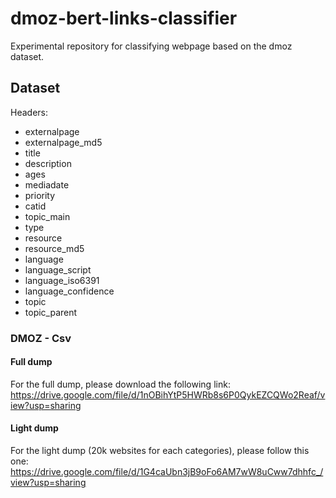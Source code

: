# dmoz-bert-links-classifier
Experimental repository for classifying webpage based on the dmoz dataset.

## Dataset

Headers:
- externalpage	
- externalpage_md5	
- title	
- description	
- ages	
- mediadate	
- priority	
- catid	
- topic_main	
- type	
- resource
- resource_md5	
- language
- language_script
- language_iso6391
- language_confidence
- topic
- topic_parent

### DMOZ - Csv 

#### Full dump

For the full dump, please download the following link:
https://drive.google.com/file/d/1nOBihYtP5HWRb8s6P0QykEZCQWo2Reaf/view?usp=sharing

#### Light dump

For the light dump (20k websites for each categories), please follow this one:
https://drive.google.com/file/d/1G4caUbn3jB9oFo6AM7wW8uCww7dhhfc_/view?usp=sharing
